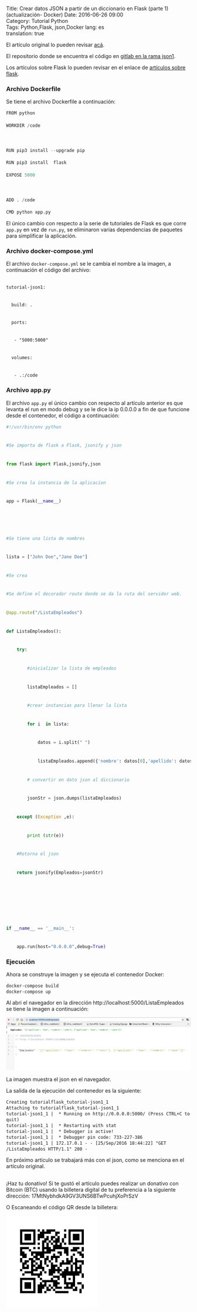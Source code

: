Title: Crear datos JSON a partir de un diccionario en Flask (parte 1) (actualización- Docker) 
Date: 2016-06-26 09:00  
Category: Tutorial Python  
Tags: Python,Flask, json,Docker
lang: es  
translation: true  

El artículo original lo pueden revisar [acá](https://codehandbook.org/create-json-using-python-flask/).

El repositorio donde se encuentra el código en [gitlab en la rama json1](https://gitlab.com/ecrespo/tutorial-flask/tree/json1).

Los artículos sobre Flask lo pueden revisar en el enlace de [artículos sobre flask](https://www.seraph.to/tag/flask.html). 

### Archivo Dockerfile

Se tiene el archivo Dockerfile a continuación:

```python
FROM python

WORKDIR /code



RUN pip3 install --upgrade pip

RUN pip3 install  flask

EXPOSE 5000



ADD . /code

CMD python app.py

```


El único cambio con respecto a la serie de tutoriales de Flask es que corre `app.py` en vez de `run.py`, se eliminaron varias dependencias de paquetes para simplificar la aplicación.

### Archivo docker-compose.yml
El archivo `docker-compose.yml` se le cambia el nombre a la imagen, a continuación el código del archivo:

```

tutorial-json1:


  build: .


  ports:


   - "5000:5000"


  volumes:


   - .:/code

```

### Archivo app.py
El archivo `app.py` el único cambio con respecto al artículo anterior es que levanta el run en modo debug y se le dice la ip 0.0.0.0 a fin de que funcione desde el contenedor, el código a continuación:

```python
#!/usr/bin/env python


#Se importa de flask a Flask, jsonify y json


from flask import Flask,jsonify,json


#Se crea la instancia de la aplicacion


app = Flask(__name__)





#Se tiene una lista de nombres


lista = ["John Doe","Jane Doe"]


#Se crea


#Se define el decorador route donde se da la ruta del servidor web.


@app.route("/ListaEmpleados")


def ListaEmpleados():


    try:


        #inicializar la lista de empleados


        listaEmpleados = []


        #crear instancias para llenar la lista


        for i  in lista:


            datos = i.split(" ")


            listaEmpleados.append({'nombre': datos[0],'apellido': datos[1]})


        # convertir en dato json al diccionario


        jsonStr = json.dumps(listaEmpleados)


    except (Exception ,e):


        print (str(e))


    #Retorna el json


    return jsonify(Empleados=jsonStr)








if __name__ == '__main__':


    app.run(host="0.0.0.0",debug=True)

```

### Ejecución

Ahora se construye la imagen y se ejecuta el contenedor Docker:
```
docker-compose build
docker-compose up
```
Al abri el navegador  en la dirección http://localhost:5000/ListaEmpleados se tiene la imagen a continuación:

![](./images/creardatosjsonapartirdeundiccionarioenflaskactualizaciondocker1-1.png) 

La imagen muestra el json en el navegador.

La salida de la ejecución del contenedor es la siguiente:
```
Creating tutorialflask_tutorial-json1_1
Attaching to tutorialflask_tutorial-json1_1
tutorial-json1_1 |  * Running on http://0.0.0.0:5000/ (Press CTRL+C to quit)
tutorial-json1_1 |  * Restarting with stat
tutorial-json1_1 |  * Debugger is active!
tutorial-json1_1 |  * Debugger pin code: 733-227-386
tutorial-json1_1 | 172.17.0.1 - - [25/Sep/2016 18:44:22] "GET /ListaEmpleados HTTP/1.1" 200 -
```


En próximo artículo se trabajará más con el json, como se menciona en el artículo original.

##  ##
¡Haz tu donativo!
Si te gustó el artículo puedes realizar un donativo con Bitcoin (BTC)
usando la billetera digital de tu preferencia a la siguiente
dirección: 17MtNybhdkA9GV3UNS6BTwPcuhjXoPrSzV

O Escaneando el código QR desde la billetera:

![17MtNybhdkA9GV3UNS6BTwPcuhjXoPrSzV](./images/17MtNybhdkA9GV3UNS6BTwPcuhjXoPrSzV.png)
